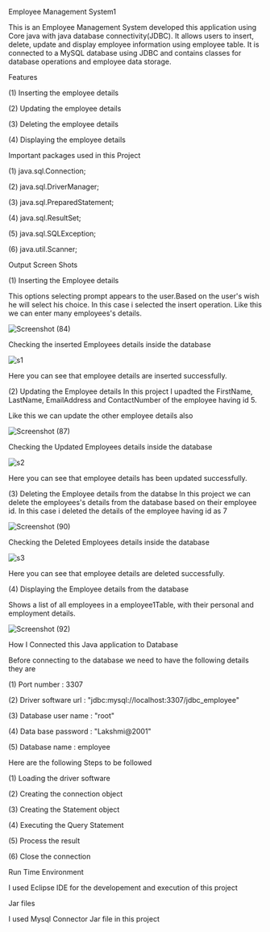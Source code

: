 Employee Management System1

This is an Employee Management System developed this application using Core java with java database connectivity(JDBC).
It allows users to insert, delete, update and display employee information using employee table. 
It is connected to a MySQL database using JDBC and contains classes for database operations and employee data storage.


Features

(1) Inserting the employee details

(2) Updating the employee details

(3) Deleting the employee details

(4) Displaying the employee details


Important packages used in this Project

(1) java.sql.Connection;

(2) java.sql.DriverManager;

(3) java.sql.PreparedStatement;

(4) java.sql.ResultSet;

(5) java.sql.SQLException;

(6) java.util.Scanner;

Output Screen Shots


(1) Inserting the Employee details

This options selecting prompt appears to the user.Based on the user's wish he will select his choice. In this case i selected the insert operation. Like this we can enter many employees's details.

![Screenshot (84)](https://github.com/lakshmicdgithub/EmployeeManagementSystem1/assets/148479768/8f3f4516-5842-4599-8ad9-e9988af6be31)

Checking the inserted Employees details inside the database

![s1](https://github.com/lakshmicdgithub/EmployeeManagementSystem1/assets/148479768/a49674f8-a028-49d4-a1c6-896baed91b8c)

Here you can see that employee details are inserted successfully.


(2) Updating the Employee details
In this project I upadted the FirstName, LastName, EmailAddress and ContactNumber of the employee having id 5.

Like this we can update the other employee details also

![Screenshot (87)](https://github.com/lakshmicdgithub/EmployeeManagementSystem1/assets/148479768/516408a8-8bef-4890-b46c-039e27decc72)

Checking the Updated Employees details inside the database

![s2](https://github.com/lakshmicdgithub/EmployeeManagementSystem1/assets/148479768/53904b60-2873-4e8a-9666-1cee20652ba1)

Here you can see that employee details has been updated successfully.

(3) Deleting the Employee details from the databse
In this project we can delete the employees's details from the database based on their employee id. In this case i deleted the details of the employee having id as 7

![Screenshot (90)](https://github.com/lakshmicdgithub/EmployeeManagementSystem1/assets/148479768/9ba3e971-7dc0-49ff-989e-4809260d5b0c)

Checking the Deleted Employees details inside the database

![s3](https://github.com/lakshmicdgithub/EmployeeManagementSystem1/assets/148479768/ecad00e1-681d-41cb-9502-ddd98d856a48)

Here you can see that employee details are deleted successfully.


(4) Displaying the Employee details from the database

Shows a list of all employees in a employee1Table, with their personal and employment details.

![Screenshot (92)](https://github.com/lakshmicdgithub/EmployeeManagementSystem1/assets/148479768/c2c8c7f6-650f-4f51-9d5b-13dac9ddbf6b)

How I Connected this Java application to Database

Before connecting to the database we need to have the following details they are

(1) Port number : 3307

(2) Driver software url : "jdbc:mysql://localhost:3307/jdbc_employee"

(3) Database user name : "root"

(4) Data base password : "Lakshmi@2001"

(5) Database name : employee

Here are the following Steps to be followed

(1) Loading the driver software

(2) Creating the connection object

(3) Creating the Statement object

(4) Executing the Query Statement

(5) Process the result

(6) Close the connection


Run Time Environment

I used Eclipse IDE for the developement and execution of this project


Jar files

I used Mysql Connector Jar file in this project














